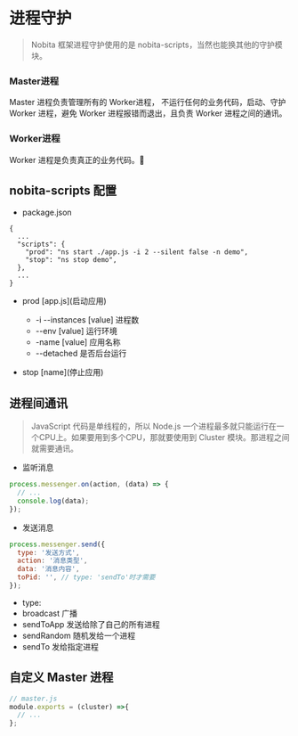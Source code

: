 # 进程守护
> Nobita 框架进程守护使用的是 nobita-scripts，当然也能换其他的守护模块。

### Master进程
Master 进程负责管理所有的 Worker进程， 不运行任何的业务代码，启动、守护 Worker 进程，避免 Worker 进程报错而退出，且负责 Worker 进程之间的通讯。

### Worker进程
Worker 进程是负责真正的业务代码。

## nobita-scripts 配置
- package.json
```
{
  ...
  "scripts": {
    "prod": "ns start ./app.js -i 2 --silent false -n demo",
    "stop": "ns stop demo",
  },
  ...
}
```

- prod \[app.js\](启动应用)
  - -i --instances [value] 进程数
  - --env [value] 运行环境
  - -name [value] 应用名称
  - --detached 是否后台运行


- stop \[name\](停止应用)

## 进程间通讯

> JavaScript 代码是单线程的，所以 Node.js 一个进程最多就只能运行在一个CPU上。如果要用到多个CPU，那就要使用到 Cluster 模块。那进程之间就需要通讯。

- 监听消息

```js
process.messenger.on(action, (data) => {
  // ...
  console.log(data);
});
```

- 发送消息

```js
process.messenger.send({
  type: '发送方式',
  action: '消息类型', 
  data: '消息内容',
  toPid: '', // type: 'sendTo'时才需要
});
```

- type: 
 - broadcast 广播
 - sendToApp 发送给除了自己的所有进程
 - sendRandom 随机发给一个进程
 - sendTo 发给指定进程


## 自定义 Master 进程
```js
// master.js
module.exports = (cluster) =>{
  // ...
};
```